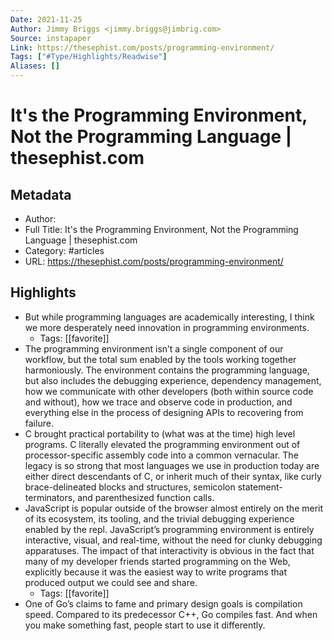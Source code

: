 ```yaml
---
Date: 2021-11-25
Author: Jimmy Briggs <jimmy.briggs@jimbrig.com>
Source: instapaper
Link: https://thesephist.com/posts/programming-environment/
Tags: ["#Type/Highlights/Readwise"]
Aliases: []
---
```

# It's the Programming Environment, Not the Programming Language | thesephist.com

## Metadata
- Author: 
- Full Title: It's the Programming Environment, Not the Programming Language | thesephist.com
- Category: #articles
- URL: https://thesephist.com/posts/programming-environment/

## Highlights
- But while programming languages are academically interesting, I think we more desperately need innovation in programming environments.
    - Tags: [[favorite]] 
- The programming environment isn’t a single component of our workflow, but the total sum enabled by the tools working together harmoniously. The environment contains the programming language, but also includes the debugging experience, dependency management, how we communicate with other developers (both within source code and without), how we trace and observe code in production, and everything else in the process of designing APIs to recovering from failure.
- C brought practical portability to (what was at the time) high level programs. C literally elevated the programming environment out of processor-specific assembly code into a common vernacular. The legacy is so strong that most languages we use in production today are either direct descendants of C, or inherit much of their syntax, like curly brace-delineated blocks and structures, semicolon statement-terminators, and parenthesized function calls.
- JavaScript is popular outside of the browser almost entirely on the merit of its ecosystem, its tooling, and the trivial debugging experience enabled by the repl. JavaScript’s programming environment is entirely interactive, visual, and real-time, without the need for clunky debugging apparatuses. The impact of that interactivity is obvious in the fact that many of my developer friends started programming on the Web, explicitly because it was the easiest way to write programs that produced output we could see and share.
    - Tags: [[favorite]] 
- One of Go’s claims to fame and primary design goals is compilation speed. Compared to its predecessor C++, Go compiles fast. And when you make something fast, people start to use it differently.
